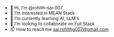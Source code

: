 - 👋 Hi, I’m @rohith-sai-007
- 👀 I’m interested in MEAN  Stack
- 🌱 I’m currently learning AI, LLM's
- 💞️ I’m looking to collaborate on Full Stack
- 📫 How to reach me sai.rohithg007@gmail.com

<!---
rohith-sai-007/rohith-sai-007 is a ✨ special ✨ repository because its `README.md` (this file) appears on your GitHub profile.
You can click the Preview link to take a look at your changes.
--->
